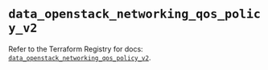 # `data_openstack_networking_qos_policy_v2`

Refer to the Terraform Registry for docs: [`data_openstack_networking_qos_policy_v2`](https://registry.terraform.io/providers/terraform-provider-openstack/openstack/3.0.0/docs/data-sources/networking_qos_policy_v2).

